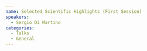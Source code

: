 ```yaml
---
name: Selected Scientific Highlights (First Session)
speakers:
  - Sergio Di Martino
categories:
  - Talks
  - General
---
```

